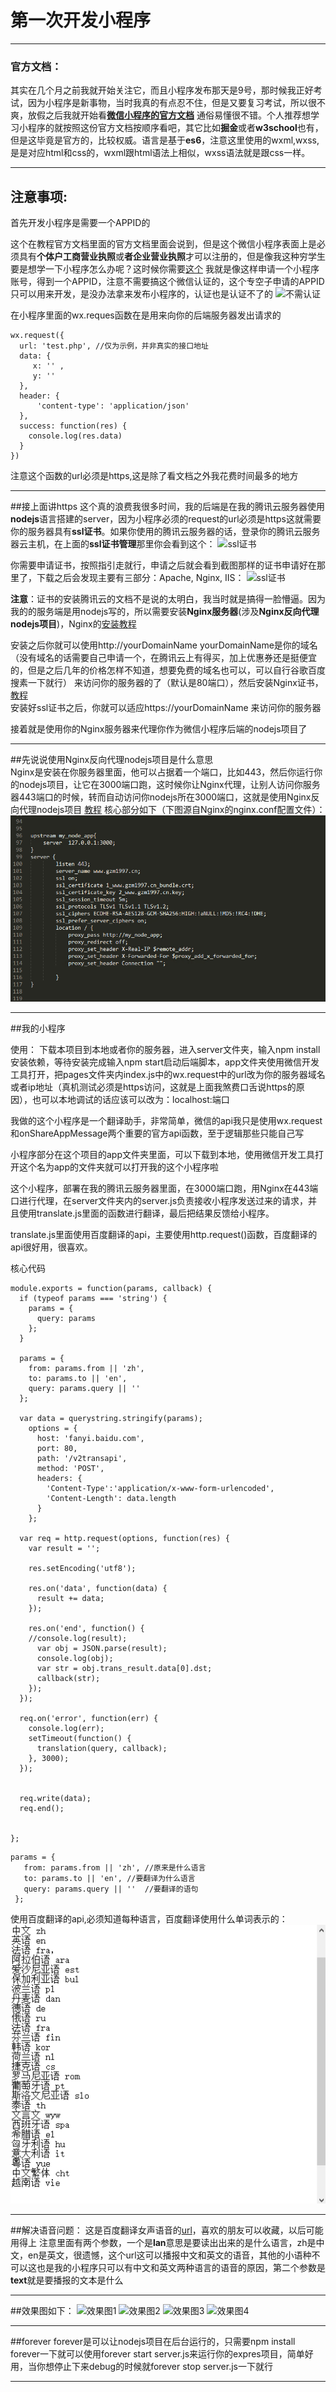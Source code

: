 # 第一次开发小程序

------


### 官方文档：

其实在几个月之前我就开始关注它，而且小程序发布那天是9号，那时候我正好考试，因为小程序是新事物，当时我真的有点忍不住，但是又要复习考试，所以很不爽，放假之后我就开始看[**微信小程序的官方文档**][1]  通俗易懂很不错。个人推荐想学习小程序的就按照这份官方文档按顺序看吧，其它比如**掘金**或者**w3school**也有，但是这毕竟是官方的，比较权威。语言是基于**es6**，注意这里使用的wxml,wxss,是是对应html和css的，wxml跟html语法上相似，wxss语法就是跟css一样。

------

## 注意事项:

首先开发小程序是需要一个APPID的

这个在教程官方文档里面的官方文档里面会说到，但是这个微信小程序表面上是必须具有**个体户工商营业执照**或**者企业营业执照**才可以注册的，但是像我这种穷学生要是想学一下小程序怎么办呢？这时候你需要[这个][2] 我就是像这样申请一个小程序账号，得到一个APPID，注意不需要搞这个微信认证的，这个专空子申请的APPID只可以用来开发，是没办法拿来发布小程序的，认证也是认证不了的
![不需认证][3]

在小程序里面的wx.reques函数在是用来向你的后端服务器发出请求的


```
wx.request({
  url: 'test.php', //仅为示例，并非真实的接口地址
  data: {
     x: '' ,
     y: ''
  },
  header: {
      'content-type': 'application/json'
  },
  success: function(res) {
    console.log(res.data)
  }
})
``` 
注意这个函数的url必须是https,这是除了看文档之外我花费时间最多的地方

------

##接上面讲https
这个真的浪费我很多时间，我的后端是在我的腾讯云服务器使用**nodejs**语言搭建的server，因为小程序必须的request的url必须是https这就需要你的服务器具有**ssl证书**。如果你使用的腾讯云服务器的话，登录你的腾讯云服务器云主机，在上面的**ssl证书管理**那里你会看到这个：
![ssl证书][4]

你需要申请证书，按照指引走就行，申请之后就会看到截图那样的证书申请好在那里了，下载之后会发现主要有三部分：Apache, Nginx, IIS：
![ssl证书][5]

**注意**：证书的安装腾讯云的文档不是说的太明白，我当时就是搞得一脸懵逼。因为我的的服务端是用nodejs写的，所以需要安装**Nginx服务器**(涉及**Nginx反向代理nodejs项目**)，Nginx的[安装教程][6]

安装之后你就可以使用http://yourDomainName yourDomainName是你的域名（没有域名的话需要自己申请一个，在腾讯云上有得买，加上优惠券还是挺便宜的，但是之后几年的价格怎样不知道，想要免费的域名也可以，可以自行谷歌百度搜素一下就行） 来访问你的服务器的了（默认是80端口），然后安装Nginx证书，[教程][7]  
安装好ssl证书之后，你就可以适应https://yourDomainName 来访问你的服务器

接着就是使用你的Nginx服务器来代理你作为微信小程序后端的nodejs项目了

------

##先说说使用Nginx反向代理nodejs项目是什么意思  
Nginx是安装在你服务器里面，他可以占据着一个端口，比如443，然后你运行你的nodejs项目，让它在3000端口跑，这时候你让Nginx代理，让别人访问你服务器443端口的时候，转而自动访问你nodejs所在3000端口，这就是使用Nginx反向代理nodejs项目 [教程][8] 核心部分如下（下图源自Nginx的nginx.conf配置文件）： 
![nginx.conf配置文件][9]

------

##我的小程序

使用：
下载本项目到本地或者你的服务器，进入server文件夹，输入npm install安装依赖，等待安装完成输入npm start启动后端脚本，app文件夹使用微信开发工具打开，把pages文件夹内index.js中的wx.request中的url改为你的服务器域名或者ip地址（真机测试必须是https访问，这就是上面我煞费口舌说https的原因），也可以本地调试的话应该可以改为：localhost:端口

我做的这个小程序是一个翻译助手，非常简单，微信的api我只是使用wx.request和onShareAppMessage两个重要的官方api函数，至于逻辑那些只能自己写

小程序部分在这个项目的app文件夹里面，可以下载到本地，使用微信开发工具打开这个名为app的文件夹就可以打开我的这个小程序啦

这个小程序，部署在我的腾讯云服务器里面，在3000端口跑，用Nginx在443端口进行代理，在server文件夹内的server.js负责接收小程序发送过来的请求，并且使用translate.js里面的函数进行翻译，最后把结果反馈给小程序。

translate.js里面使用百度翻译的api，主要使用http.request()函数，百度翻译的api很好用，很喜欢。

核心代码
```
module.exports = function(params, callback) { 
  if (typeof params === 'string') { 
    params = { 
      query: params 
    }; 
  } 

  params = { 
    from: params.from || 'zh', 
    to: params.to || 'en', 
    query: params.query || '' 
  }; 
   
  var data = querystring.stringify(params); 
    options = { 
      host: 'fanyi.baidu.com', 
      port: 80, 
      path: '/v2transapi', 
      method: 'POST', 
      headers: { 
        'Content-Type':'application/x-www-form-urlencoded', 
        'Content-Length': data.length 
      } 
    }; 
  
  var req = http.request(options, function(res) { 
    var result = ''; 

    res.setEncoding('utf8'); 

    res.on('data', function(data) { 
      result += data; 
    }); 

    res.on('end', function() { 
    //console.log(result);
      var obj = JSON.parse(result);
      console.log(obj);
      var str = obj.trans_result.data[0].dst; 
      callback(str); 
    }); 
  }); 
  
  req.on('error', function(err) { 
    console.log(err); 
    setTimeout(function() { 
      translation(query, callback); 
    }, 3000); 
  }); 
  

  req.write(data); 
  req.end(); 


}; 
```
```
params = { 
   from: params.from || 'zh', //原来是什么语言                
   to: params.to || 'en', //要翻译为什么语言         
   query: params.query || ''  //要翻译的语句
 }; 
```
使用百度翻译的api,必须知道每种语言，百度翻译使用什么单词表示的：
![百度翻译语言表示][10]

------

##解决语音问题：
这是百度翻译女声语音的[url][11]，喜欢的朋友可以收藏，以后可能用得上
注意里面有两个参数，一个是**lan**意思是要读出出来的是什么语言，zh是中文，en是英文，很遗憾，这个url这可以播报中文和英文的语音，其他的小语种不可以这也是我的小程序只可以有中文和英文两种语言的语音的原因，第二个参数是**text**就是要播报的文本是什么

------

##效果图如下：
![效果图1][12]
![效果图2][13]
![效果图3][14]
![效果图4][15]

------

##forever
forever是可以让nodejs项目在后台运行的，只需要npm install forever一下就可以使用forever start server.js来运行你的expres项目，简单好用，当你想停止下来debug的时候就forever stop server.js一下就行

------


  [1]: https://mp.weixin.qq.com/debug/wxadoc/dev/
  [2]: http://www.wxapp-union.com/forum.php?mod=viewthread&tid=495
  [3]: https://github.com/15331094/translate-wechat-mini-program/blob/master/screenshot/filehelper_1484750785063_22.png?raw=true
  [4]: https://github.com/15331094/translate-wechat-mini-program/blob/master/screenshot/filehelper_1484751481038_72.png?raw=true
  [5]: https://github.com/15331094/translate-wechat-mini-program/blob/master/screenshot/filehelper_1484751756841_98.png?raw=true
  [6]: http://www.cnblogs.com/chuncn/archive/2011/10/14/2212291.html
  [7]: http://jingyan.baidu.com/article/63f2362836d90c0208ab3dd9.html
  [8]: http://www.imooc.com/article/1911
  [9]: https://github.com/15331094/WeChat-small-program/blob/master/screenshot/filehelper_1484752408584_87.png?raw=true
  [10]:https://github.com/15331094/WeChat-small-program/blob/master/screenshot/filehelper_1484783947017_44.png?raw=true
  [11]: http://tts.baidu.com/text2audio?lan=zh&ie=UTF-8&text=我是学生
  [12]: https://github.com/15331094/translate-wechat-mini-program/blob/master/screenshot/910618074153886974.png?raw=true
  [13]: https://github.com/15331094/translate-wechat-mini-program/blob/master/screenshot/869412204321258718.png?raw=true
  [14]: https://github.com/15331094/translate-wechat-mini-program/blob/master/screenshot/729930379004726692.png?raw=true
  [15]: https://github.com/15331094/translate-wechat-mini-program/blob/master/screenshot/208763810200817083.png?raw=true
